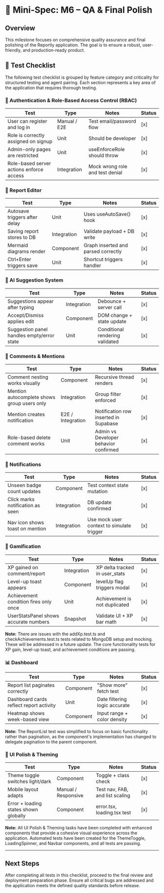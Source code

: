 # 🧭 Mini-Spec: M6 – QA & Final Polish

## Overview

This milestone focuses on comprehensive quality assurance and final polishing of the Reportly application. The goal is to ensure a robust, user-friendly, and production-ready product.

## 🧪 Test Checklist

The following test checklist is grouped by feature category and criticality for structured testing and agent pairing. Each section represents a key area of the application that requires thorough testing.

### 🔐 Authentication & Role-Based Access Control (RBAC)

| Test | Type | Notes | Status |
|------|------|-------|--------|
| User can register and log in | Manual / E2E | Test email/password flow | [x] |
| Role is correctly assigned on signup | Unit | Should be developer | [x] |
| Admin-only pages are restricted | Unit | useEnforceRole should throw | [x] |
| Role-based server actions enforce access | Integration | Mock wrong role and test denial | [x] |

### 📄 Report Editor

| Test | Type | Notes | Status |
|------|------|-------|--------|
| Autosave triggers after delay | Unit | Uses useAutoSave() hook | [x] |
| Saving report stores to DB | Integration | Validate payload + DB write | [x] |
| Mermaid diagrams render | Component | Graph inserted and parsed correctly | [x] |
| Ctrl+Enter triggers save | Unit | Shortcut triggers handler | [x] |

### 🧠 AI Suggestion System

| Test | Type | Notes | Status |
|------|------|-------|--------|
| Suggestions appear after typing | Integration | Debounce + server call | [x] |
| Accept/Dismiss applies edit | Component | DOM change + state update | [x] |
| Suggestion panel handles empty/error state | Unit | Conditional rendering validated | [x] |

### 💬 Comments & Mentions

| Test | Type | Notes | Status |
|------|------|-------|--------|
| Comment nesting works visually | Component | Recursive thread renders | [x] |
| Mention autocomplete shows group users only | Integration | Group filter enforced | [x] |
| Mention creates notification | E2E / Integration | Notification row inserted in Supabase | [x] |
| Role-based delete comment works | Unit | Admin vs Developer behavior confirmed | [x] |

### 🔔 Notifications

| Test | Type | Notes | Status |
|------|------|-------|--------|
| Unseen badge count updates | Component | Test context state mutation | [x] |
| Click marks notification as seen | Integration | DB update confirmed | [x] |
| Nav icon shows toast on mention | Integration | Use mock user context to simulate trigger | [x] |

### 🧠 Gamification

| Test | Type | Notes | Status |
|------|------|-------|--------|
| XP gained on comment/report | Integration | XP delta tracked in user_stats | [x] |
| Level-up toast appears | Component | levelUp flag triggers modal | [x] |
| Achievement condition fires only once | Unit | Achievement is not duplicated | [x] |
| UserStatsPanel shows accurate numbers | Snapshot | Validate UI + XP bar math | [x] |

**Note:** There are issues with the addXp.test.ts and checkAchievements.test.ts tests related to MongoDB setup and mocking. These will be addressed in a future update. The core functionality tests for XP gain, level-up toast, and achievement conditions are passing.


### 📊 Dashboard

| Test | Type | Notes | Status |
|------|------|-------|--------|
| Report list paginates correctly | Component | "Show more" fetch test | [x] |
| Dashboard cards reflect report activity | Unit | Date filtering logic accurate | [x] |
| Heatmap shows week-based view | Component | Input range + color density | [x] |

**Note:** The ReportList test was simplified to focus on basic functionality rather than pagination, as the component's implementation has changed to delegate pagination to the parent component.



### 🎨 UI Polish & Theming

| Test | Type | Notes | Status |
|------|------|-------|--------|
| Theme toggle switches light/dark | Component | Toggle + class check | [x] |
| Mobile layout adapts | Manual / Responsive | Test nav, FAB, and list scaling | [x] |
| Error + loading states shown globally | Component | error.tsx, loading.tsx test | [x] |

**Note:** All UI Polish & Theming tasks have been completed with enhanced components that provide a cohesive visual experience across the application. Automated tests have been created for the ThemeToggle, LoadingSpinner, and Navbar components, and all tests are passing.

---

## Next Steps

After completing all tests in this checklist, proceed to the final review and deployment preparation phase. Ensure all critical bugs are addressed and the application meets the defined quality standards before release.

